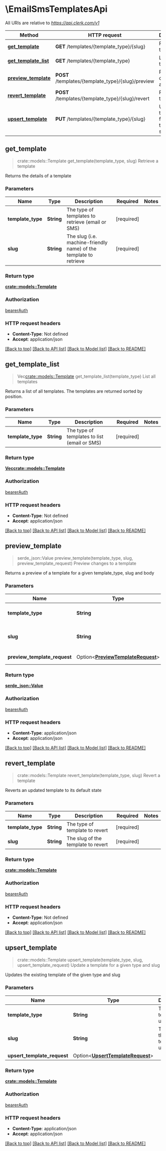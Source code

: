 # \EmailSmsTemplatesApi

All URIs are relative to *https://api.clerk.com/v1*

Method | HTTP request | Description
------------- | ------------- | -------------
[**get_template**](EmailSmsTemplatesApi.md#get_template) | **GET** /templates/{template_type}/{slug} | Retrieve a template
[**get_template_list**](EmailSmsTemplatesApi.md#get_template_list) | **GET** /templates/{template_type} | List all templates
[**preview_template**](EmailSmsTemplatesApi.md#preview_template) | **POST** /templates/{template_type}/{slug}/preview | Preview changes to a template
[**revert_template**](EmailSmsTemplatesApi.md#revert_template) | **POST** /templates/{template_type}/{slug}/revert | Revert a template
[**upsert_template**](EmailSmsTemplatesApi.md#upsert_template) | **PUT** /templates/{template_type}/{slug} | Update a template for a given type and slug



## get_template

> crate::models::Template get_template(template_type, slug)
Retrieve a template

Returns the details of a template

### Parameters


Name | Type | Description  | Required | Notes
------------- | ------------- | ------------- | ------------- | -------------
**template_type** | **String** | The type of templates to retrieve (email or SMS) | [required] |
**slug** | **String** | The slug (i.e. machine-friendly name) of the template to retrieve | [required] |

### Return type

[**crate::models::Template**](Template.md)

### Authorization

[bearerAuth](../README.md#bearerAuth)

### HTTP request headers

- **Content-Type**: Not defined
- **Accept**: application/json

[[Back to top]](#) [[Back to API list]](../README.md#documentation-for-api-endpoints) [[Back to Model list]](../README.md#documentation-for-models) [[Back to README]](../README.md)


## get_template_list

> Vec<crate::models::Template> get_template_list(template_type)
List all templates

Returns a list of all templates. The templates are returned sorted by position.

### Parameters


Name | Type | Description  | Required | Notes
------------- | ------------- | ------------- | ------------- | -------------
**template_type** | **String** | The type of templates to list (email or SMS) | [required] |

### Return type

[**Vec<crate::models::Template>**](Template.md)

### Authorization

[bearerAuth](../README.md#bearerAuth)

### HTTP request headers

- **Content-Type**: Not defined
- **Accept**: application/json

[[Back to top]](#) [[Back to API list]](../README.md#documentation-for-api-endpoints) [[Back to Model list]](../README.md#documentation-for-models) [[Back to README]](../README.md)


## preview_template

> serde_json::Value preview_template(template_type, slug, preview_template_request)
Preview changes to a template

Returns a preview of a template for a given template_type, slug and body

### Parameters


Name | Type | Description  | Required | Notes
------------- | ------------- | ------------- | ------------- | -------------
**template_type** | **String** | The type of template to preview | [required] |
**slug** | **String** | The slug of the template to preview | [required] |
**preview_template_request** | Option<[**PreviewTemplateRequest**](PreviewTemplateRequest.md)> | Required parameters |  |

### Return type

[**serde_json::Value**](serde_json::Value.md)

### Authorization

[bearerAuth](../README.md#bearerAuth)

### HTTP request headers

- **Content-Type**: application/json
- **Accept**: application/json

[[Back to top]](#) [[Back to API list]](../README.md#documentation-for-api-endpoints) [[Back to Model list]](../README.md#documentation-for-models) [[Back to README]](../README.md)


## revert_template

> crate::models::Template revert_template(template_type, slug)
Revert a template

Reverts an updated template to its default state

### Parameters


Name | Type | Description  | Required | Notes
------------- | ------------- | ------------- | ------------- | -------------
**template_type** | **String** | The type of template to revert | [required] |
**slug** | **String** | The slug of the template to revert | [required] |

### Return type

[**crate::models::Template**](Template.md)

### Authorization

[bearerAuth](../README.md#bearerAuth)

### HTTP request headers

- **Content-Type**: Not defined
- **Accept**: application/json

[[Back to top]](#) [[Back to API list]](../README.md#documentation-for-api-endpoints) [[Back to Model list]](../README.md#documentation-for-models) [[Back to README]](../README.md)


## upsert_template

> crate::models::Template upsert_template(template_type, slug, upsert_template_request)
Update a template for a given type and slug

Updates the existing template of the given type and slug

### Parameters


Name | Type | Description  | Required | Notes
------------- | ------------- | ------------- | ------------- | -------------
**template_type** | **String** | The type of template to update | [required] |
**slug** | **String** | The slug of the template to update | [required] |
**upsert_template_request** | Option<[**UpsertTemplateRequest**](UpsertTemplateRequest.md)> |  |  |

### Return type

[**crate::models::Template**](Template.md)

### Authorization

[bearerAuth](../README.md#bearerAuth)

### HTTP request headers

- **Content-Type**: application/json
- **Accept**: application/json

[[Back to top]](#) [[Back to API list]](../README.md#documentation-for-api-endpoints) [[Back to Model list]](../README.md#documentation-for-models) [[Back to README]](../README.md)

